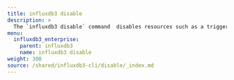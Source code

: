 ```yaml
---
title: influxdb3 disable
description: >
  The `influxdb3 disable` command  disables resources such as a trigger.
menu:
  influxdb3_enterprise:
    parent: influxdb3
    name: influxdb3 disable
weight: 300
source: /shared/influxdb3-cli/disable/_index.md
---
```


<!--
The content of this file is at content/shared/influxdb3-cli/disable/_index.md
-->
